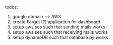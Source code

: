 todos:

1. google domain --> AWS
2. create Fargot (?) application for dashboard
3. setup aws ses such that sending mails works
4. setup aws ses such that receiving mails works
5. setup dynamoDB such that database.py works
